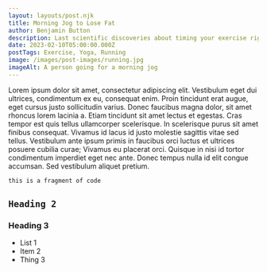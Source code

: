 ```yaml
---
layout: layouts/post.njk
title: Morning Jog to Lose Fat
author: Benjamin Button
description: Last scientific discoveries about timing your exercise right
date: 2023-02-10T05:00:00.000Z
postTags: Exercise, Yoga, Running
image: /images/post-images/running.jpg
imageAlt: A person going for a morning jog
---
```

Lorem ipsum dolor sit amet, consectetur adipiscing elit. Vestibulum eget dui ultrices, condimentum ex eu, consequat enim. Proin tincidunt erat augue, eget cursus justo sollicitudin varius. Donec faucibus magna dolor, sit amet rhoncus lorem lacinia a. Etiam tincidunt sit amet lectus et egestas. Cras tempor est quis tellus ullamcorper scelerisque. In scelerisque purus sit amet finibus consequat. Vivamus id lacus id justo molestie sagittis vitae sed tellus. Vestibulum ante ipsum primis in faucibus orci luctus et ultrices posuere cubilia curae; Vivamus eu placerat orci. Quisque in nisi id tortor condimentum imperdiet eget nec ante. Donec tempus nulla id elit congue accumsan. Sed vestibulum aliquet pretium.

`t﻿his is a fragment of code`

## `H﻿eading 2`

### H﻿eading 3

* L﻿ist 1
* I﻿tem 2
* T﻿hing 3